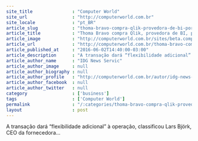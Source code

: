```yaml
---
site_title               : "Computer World"
site_url                 : "http://computerworld.com.br"
site_locale              : "pt_BR"
article_slug             : "thoma-bravo-compra-qlik-provedora-de-bi-por-uss-3-bilhoes"
article_title            : "Thoma Bravo compra Qlik, provedora de BI, por US$ 3 bilhões"
article_image            : "http://computerworld.com.br/sites/beta.computerworld.com.br/files/news_articles/qlik_by_analytics.png"
article_url              : "http://computerworld.com.br/thoma-bravo-compra-qlik-provedora-de-bi-por-us-3-bilhoes"
article_published_at     : "2016-06-02T14:40:00-03:00"
article_description      : "A transação dará “flexibilidade adicional” à operação, classificou Lars Björk, CEO da fornecedora..."
article_author_name      : "IDG News Servic"
article_author_image     : null
article_author_biography : null
article_author_profile   : "http://computerworld.com.br/autor/idg-news-service"
article_author_facebook  : null
article_author_twitter   : null
category                 : ['business']
tags                     : ['Computer World']
permalink                : "/:categories/thoma-bravo-compra-qlik-provedora-de-bi-por-uss-3-bilhoes/"
layout                   : post
---
```


A transação dará “flexibilidade adicional” à operação, classificou Lars Björk, CEO da fornecedora...

